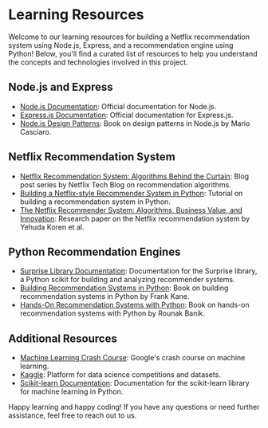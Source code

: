 # Learning Resources

Welcome to our learning resources for building a Netflix recommendation system using Node.js, Express, and a recommendation engine using Python! Below, you'll find a curated list of resources to help you understand the concepts and technologies involved in this project.

## Node.js and Express

- [Node.js Documentation](https://nodejs.org/en/docs/): Official documentation for Node.js.
- [Express.js Documentation](https://expressjs.com/): Official documentation for Express.js.
- [Node.js Design Patterns](https://www.amazon.com/Node-js-Design-Patterns-Mario-Casciaro/dp/1783287314): Book on design patterns in Node.js by Mario Casciaro.

## Netflix Recommendation System

- [Netflix Recommendation System: Algorithms Behind the Curtain](https://medium.com/@NetflixTechBlog/netflix-recommendations-beyond-the-5-stars-part-1-55838468f429): Blog post series by Netflix Tech Blog on recommendation algorithms.
- [Building a Netflix-style Recommender System in Python](https://towardsdatascience.com/building-a-netflix-style-recommender-system-in-python-e9bfc05a949b): Tutorial on building a recommendation system in Python.
- [The Netflix Recommender System: Algorithms, Business Value, and Innovation](https://www.cs.cmu.edu/~wcohen/10-605/Netflix.pdf): Research paper on the Netflix recommendation system by Yehuda Koren et al.

## Python Recommendation Engines

- [Surprise Library Documentation](https://surprise.readthedocs.io/en/stable/index.html): Documentation for the Surprise library, a Python scikit for building and analyzing recommender systems.
- [Building Recommendation Systems in Python](https://www.amazon.com/Building-Recommender-Systems-Python-supervised/dp/1789131389): Book on building recommendation systems in Python by Frank Kane.
- [Hands-On Recommendation Systems with Python](https://www.packtpub.com/product/hands-on-recommendation-systems-with-python/9781788993753): Book on hands-on recommendation systems with Python by Rounak Banik.

## Additional Resources

- [Machine Learning Crash Course](https://developers.google.com/machine-learning/crash-course): Google's crash course on machine learning.
- [Kaggle](https://www.kaggle.com/): Platform for data science competitions and datasets.
- [Scikit-learn Documentation](https://scikit-learn.org/stable/): Documentation for the scikit-learn library for machine learning in Python.

Happy learning and happy coding! If you have any questions or need further assistance, feel free to reach out to us.
